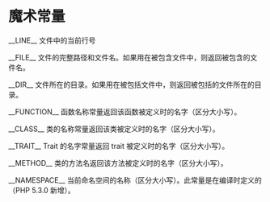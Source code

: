 # 魔术常量

\_\_LINE__
文件中的当前行号

\_\_FILE__
文件的完整路径和文件名。如果用在被包含文件中，则返回被包含的文件名。

\_\_DIR__
文件所在的目录。如果用在被包括文件中，则返回被包括的文件所在的目录。

\_\_FUNCTION__
函数名称常量返回该函数被定义时的名字（区分大小写）。

\_\_CLASS__
类的名称常量返回该类被定义时的名字（区分大小写）。

\_\_TRAIT__
Trait 的名字常量返回 trait 被定义时的名字（区分大小写）。

\_\_METHOD__
类的方法名返回该方法被定义时的名字（区分大小写）。

\_\_NAMESPACE__
当前命名空间的名称（区分大小写）。此常量是在编译时定义的（PHP 5.3.0 新增）。